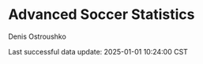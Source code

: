 # Advanced Soccer Statistics
Denis Ostroushko

<!-- gfm -->

Last successful data update: 2025-01-01 10:24:00 CST
